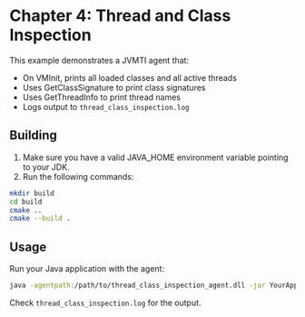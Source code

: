 # Chapter 4: Thread and Class Inspection

This example demonstrates a JVMTI agent that:
- On VMInit, prints all loaded classes and all active threads
- Uses GetClassSignature to print class signatures
- Uses GetThreadInfo to print thread names
- Logs output to `thread_class_inspection.log`

## Building

1. Make sure you have a valid JAVA_HOME environment variable pointing to your JDK.
2. Run the following commands:

```sh
mkdir build
cd build
cmake ..
cmake --build .
```

## Usage

Run your Java application with the agent:

```sh
java -agentpath:/path/to/thread_class_inspection_agent.dll -jar YourApp.jar
```

Check `thread_class_inspection.log` for the output.
